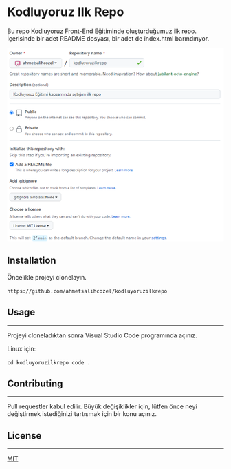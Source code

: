 # Kodluyoruz Ilk Repo
Bu repo [Kodluyoruz](https://kodluyoruz.org/tr/kodluyoruz/) Front-End Eğitiminde oluşturduğumuz ilk repo. İçerisinde bir adet README dosyası, bir adet de index.html barındırıyor.

![github proje resmi](https://github.com/ahmetsalihcozel/kodluyoruzilkrepo/blob/main/figures/github.PNG)

## Installation
Öncelikle projeyi clonelayın.

`
https://github.com/ahmetsalihcozel/kodluyoruzilkrepo
`
## Usage
---
Projeyi cloneladıktan sonra Visual Studio Code programında açınız.

Linux için:

`
cd kodluyoruzilkrepo
code .
`
## Contributing
---
Pull requestler kabul edilir. Büyük değişiklikler için, lütfen önce neyi değiştirmek istediğinizi tartışmak için bir konu açınız.
 ## License
 ---
[MIT](https://choosealicense.com/licenses/mit/)
